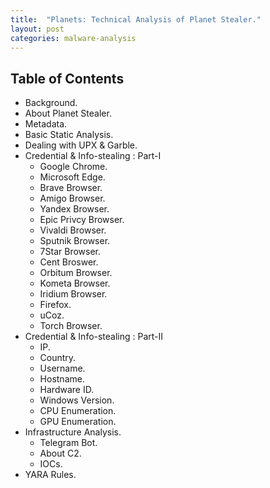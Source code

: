 ```yaml
---
title:  "Planets: Technical Analysis of Planet Stealer."
layout: post
categories: malware-analysis
---
```



## Table of Contents

- Background.
- About Planet Stealer.
- Metadata.
- Basic Static Analysis.
- Dealing with UPX & Garble.
- Credential & Info-stealing : Part-I
  - Google Chrome.
  - Microsoft Edge.
  - Brave Browser.
  - Amigo Browser.
  - Yandex Browser.
  - Epic Privcy Browser.
  - Vivaldi Browser.
  - Sputnik Browser.
  - 7Star Browser.
  - Cent Broswer.
  - Orbitum Browser.
  - Kometa Browser.
  - Iridium Browser.
  - Firefox.
  - uCoz.
  - Torch Browser.
- Credential & Info-stealing : Part-II
  - IP.
  - Country.
  - Username.
  - Hostname.
  - Hardware ID.
  - Windows Version.
  - CPU Enumeration.
  - GPU Enumeration.
- Infrastructure Analysis.
  - Telegram Bot.
  - About C2.
  - IOCs.
- YARA Rules.
